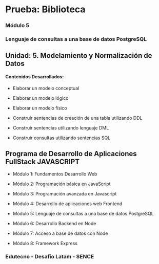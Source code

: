 # Prueba: Biblioteca

### Módulo 5
### Lenguaje de consultas a una base de datos PostgreSQL

## Unidad: 5. Modelamiento y Normalización de Datos

#### Contenidos Desarrollados:

- Elaborar un modelo conceptual

- Elaborar un modelo lógico

- Elaborar un modelo físico

- Construir sentencias de creación de una tabla utilizando DDL

- Construir sentencias utilizando lenguaje DML

- Construir consultas utilizando sentencias SQL


## Programa de Desarrollo de Aplicaciones FullStack JAVASCRIPT

- Módulo 1: Fundamentos Desarrollo Web

- Módulo 2: Programación básica en JavaScript

- Módulo 3: Programación avanzada en Javascript

- Módulo 4: Desarrollo de aplicaciones web Frontend

- Módulo 5: Lenguaje de consultas a una base de datos PostgreSQL

- Módulo 6: Desarrollo Backend en Node

- Módulo 7: Acceso a base de datos con Node

- Módulo 8: Framework Express


### Edutecno - Desafío Latam - SENCE